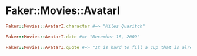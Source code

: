 # Faker::Movies::AvatarI

```ruby
Faker::Movies::AvatarI.character #=> "Miles Quaritch"

Faker::Movies::AvatarI.date #=> "December 18, 2009"

Faker::Movies::AvatarI.quote #=> "It is hard to fill a cup that is already full."
```
